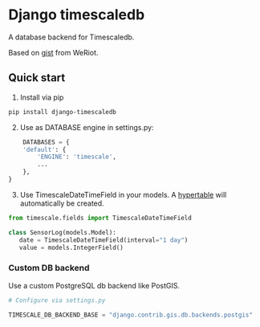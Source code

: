 # Django timescaledb

A database backend for Timescaledb.

Based on [gist](https://gist.github.com/dedsm/fc74f04eb70d78459ff0847ef16f2e7a) from WeRiot.


## Quick start

1. Install via pip

```bash
pip install django-timescaledb
```

2. Use as DATABASE engine in settings.py:

```python
    DATABASES = {
    'default': {
        'ENGINE': 'timescale',
        ...
    },
}
```

3. Use TimescaleDateTimeField in your models. A [hypertable](https://docs.timescale.com/latest/using-timescaledb/hypertables#react-docs) will automatically be created.

```python
from timescale.fields import TimescaleDateTimeField

class SensorLog(models.Model):
   date = TimescaleDateTimeField(interval="1 day")
   value = models.IntegerField()

```

### Custom DB backend

Use a custom PostgreSQL db backend like PostGIS.

```python
# Configure via settings.py

TIMESCALE_DB_BACKEND_BASE = "django.contrib.gis.db.backends.postgis"
```
